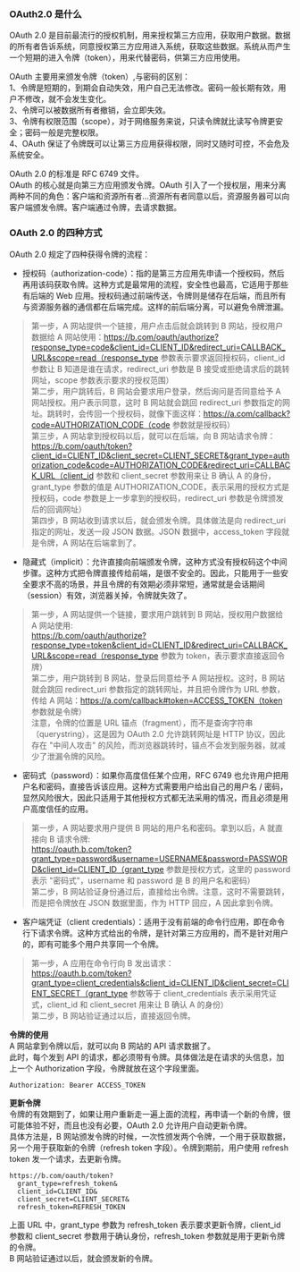 
### OAuth2.0 是什么
OAuth 2.0 是目前最流行的授权机制，用来授权第三方应用，获取用户数据。数据的所有者告诉系统，同意授权第三方应用进入系统，获取这些数据。系统从而产生一个短期的进入令牌（token），用来代替密码，供第三方应用使用。  

OAuth 主要用来颁发令牌（token）,与密码的区别：  
1、令牌是短期的，到期会自动失效，用户自己无法修改。密码一般长期有效，用户不修改，就不会发生变化。  
2、令牌可以被数据所有者撤销，会立即失效。  
3、令牌有权限范围（scope），对于网络服务来说，只读令牌就比读写令牌更安全；密码一般是完整权限。  
4、OAuth 保证了令牌既可以让第三方应用获得权限，同时又随时可控，不会危及系统安全。  

OAuth 2.0 的标准是 RFC 6749 文件。  
OAuth 的核心就是向第三方应用颁发令牌。OAuth 引入了一个授权层，用来分离两种不同的角色：客户端和资源所有者...资源所有者同意以后，资源服务器可以向客户端颁发令牌。客户端通过令牌，去请求数据。

### OAuth 2.0 的四种方式
OAuth 2.0 规定了四种获得令牌的流程：  

- 授权码（authorization-code）：指的是第三方应用先申请一个授权码，然后再用该码获取令牌。这种方式是最常用的流程，安全性也最高，它适用于那些有后端的 Web 应用。授权码通过前端传送，令牌则是储存在后端，而且所有与资源服务器的通信都在后端完成。这样的前后端分离，可以避免令牌泄漏。  
> 第一步，A 网站提供一个链接，用户点击后就会跳转到 B 网站，授权用户数据给 A 网站使用：https://b.com/oauth/authorize?response_type=code&client_id=CLIENT_ID&redirect_uri=CALLBACK_URL&scope=read（response_type 参数表示要求返回授权码，client_id 参数让 B 知道是谁在请求，redirect_uri 参数是 B 接受或拒绝请求后的跳转网址，scope 参数表示要求的授权范围）  
> 第二步，用户跳转后，B 网站会要求用户登录，然后询问是否同意给予 A 网站授权。用户表示同意，这时 B 网站就会跳回 redirect_uri 参数指定的网址。跳转时，会传回一个授权码，就像下面这样：https://a.com/callback?code=AUTHORIZATION_CODE（code 参数就是授权码）  
> 第三步，A 网站拿到授权码以后，就可以在后端，向 B 网站请求令牌：https://b.com/oauth/token?client_id=CLIENT_ID&client_secret=CLIENT_SECRET&grant_type=authorization_code&code=AUTHORIZATION_CODE&redirect_uri=CALLBACK_URL（client_id 参数和 client_secret 参数用来让 B 确认 A 的身份，grant_type 参数的值是 AUTHORIZATION_CODE，表示采用的授权方式是授权码，code 参数是上一步拿到的授权码，redirect_uri 参数是令牌颁发后的回调网址）  
> 第四步，B 网站收到请求以后，就会颁发令牌。具体做法是向 redirect_uri 指定的网址，发送一段 JSON 数据。JSON 数据中，access_token 字段就是令牌，A 网站在后端拿到了。  
- 隐藏式（implicit）：允许直接向前端颁发令牌，这种方式没有授权码这个中间步骤。这种方式把令牌直接传给前端，是很不安全的。因此，只能用于一些安全要求不高的场景，并且令牌的有效期必须非常短，通常就是会话期间（session）有效，浏览器关掉，令牌就失效了。  
> 第一步，A 网站提供一个链接，要求用户跳转到 B 网站，授权用户数据给 A 网站使用:  
> https://b.com/oauth/authorize?response_type=token&client_id=CLIENT_ID&redirect_uri=CALLBACK_URL&scope=read（response_type 参数为 token，表示要求直接返回令牌）  
> 第二步，用户跳转到 B 网站，登录后同意给予 A 网站授权。这时，B 网站就会跳回 redirect_uri 参数指定的跳转网址，并且把令牌作为 URL 参数，传给 A 网站：https://a.com/callback#token=ACCESS_TOKEN（token 参数就是令牌）  
> 注意，令牌的位置是 URL 锚点（fragment），而不是查询字符串（querystring），这是因为 OAuth 2.0 允许跳转网址是 HTTP 协议，因此存在 "中间人攻击" 的风险，而浏览器跳转时，锚点不会发到服务器，就减少了泄漏令牌的风险。
- 密码式（password）：如果你高度信任某个应用，RFC 6749 也允许用户把用户名和密码，直接告诉该应用。这种方式需要用户给出自己的用户名 / 密码，显然风险很大，因此只适用于其他授权方式都无法采用的情况，而且必须是用户高度信任的应用。  
> 第一步，A 网站要求用户提供 B 网站的用户名和密码。拿到以后，A 就直接向 B 请求令牌:  
> https://oauth.b.com/token?grant_type=password&username=USERNAME&password=PASSWORD&client_id=CLIENT_ID（grant_type 参数是授权方式，这里的 password 表示 "密码式"，username 和 password 是 B 的用户名和密码）  
> 第二步，B 网站验证身份通过后，直接给出令牌。注意，这时不需要跳转，而是把令牌放在 JSON 数据里面，作为 HTTP 回应，A 因此拿到令牌。
- 客户端凭证（client credentials）：适用于没有前端的命令行应用，即在命令行下请求令牌。这种方式给出的令牌，是针对第三方应用的，而不是针对用户的，即有可能多个用户共享同一个令牌。  
> 第一步，A 应用在命令行向 B 发出请求：  
> https://oauth.b.com/token?grant_type=client_credentials&client_id=CLIENT_ID&client_secret=CLIENT_SECRET（grant_type 参数等于 client_credentials 表示采用凭证式，client_id 和 client_secret 用来让 B 确认 A 的身份）  
> 第二步，B 网站验证通过以后，直接返回令牌。

**令牌的使用**  
A 网站拿到令牌以后，就可以向 B 网站的 API 请求数据了。  
此时，每个发到 API 的请求，都必须带有令牌。具体做法是在请求的头信息，加上一个 Authorization 字段，令牌就放在这个字段里面。  
```
Authorization: Bearer ACCESS_TOKEN
```

**更新令牌**  
令牌的有效期到了，如果让用户重新走一遍上面的流程，再申请一个新的令牌，很可能体验不好，而且也没有必要，OAuth 2.0 允许用户自动更新令牌。  
具体方法是，B 网站颁发令牌的时候，一次性颁发两个令牌，一个用于获取数据，另一个用于获取新的令牌（refresh token 字段）。令牌到期前，用户使用 refresh token 发一个请求，去更新令牌。  
```
https://b.com/oauth/token?
  grant_type=refresh_token&
  client_id=CLIENT_ID&
  client_secret=CLIENT_SECRET&
  refresh_token=REFRESH_TOKEN
```
上面 URL 中，grant_type 参数为 refresh_token 表示要求更新令牌，client_id 参数和 client_secret 参数用于确认身份，refresh_token 参数就是用于更新令牌的令牌。  
B 网站验证通过以后，就会颁发新的令牌。  